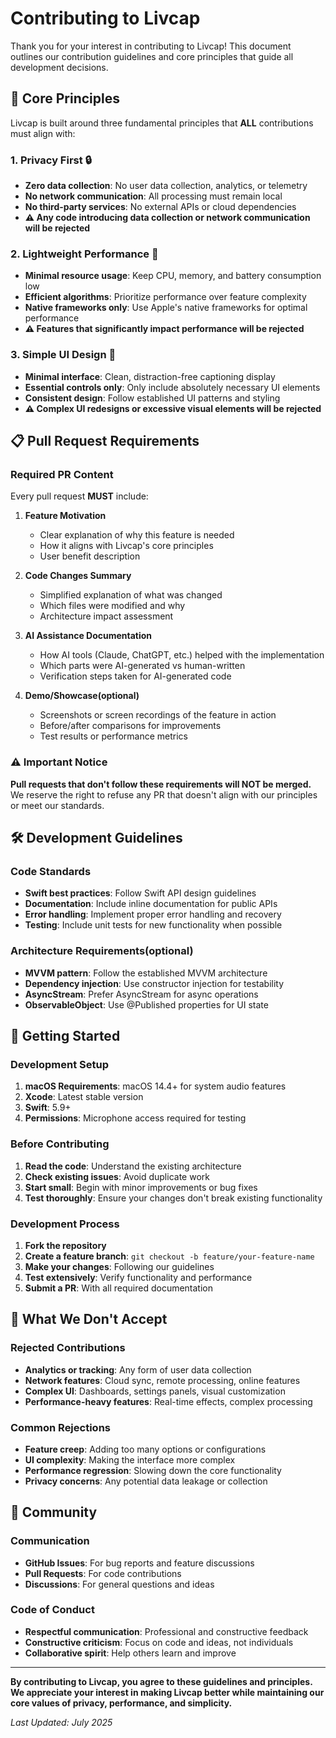 # Contributing to Livcap

Thank you for your interest in contributing to Livcap! This document outlines our contribution guidelines and core principles that guide all development decisions.

## 🎯 Core Principles

Livcap is built around three fundamental principles that **ALL** contributions must align with:

### 1. Privacy First 🔒
- **Zero data collection**: No user data collection, analytics, or telemetry
- **No network communication**: All processing must remain local
- **No third-party services**: No external APIs or cloud dependencies
- **⚠️ Any code introducing data collection or network communication will be rejected**

### 2. Lightweight Performance 🚀
- **Minimal resource usage**: Keep CPU, memory, and battery consumption low
- **Efficient algorithms**: Prioritize performance over feature complexity
- **Native frameworks only**: Use Apple's native frameworks for optimal performance
- **⚠️ Features that significantly impact performance will be rejected**

### 3. Simple UI Design 🎨
- **Minimal interface**: Clean, distraction-free captioning display
- **Essential controls only**: Only include absolutely necessary UI elements
- **Consistent design**: Follow established UI patterns and styling
- **⚠️ Complex UI redesigns or excessive visual elements will be rejected**

## 📋 Pull Request Requirements

### Required PR Content
Every pull request **MUST** include:

1. **Feature Motivation**
   - Clear explanation of why this feature is needed
   - How it aligns with Livcap's core principles
   - User benefit description

2. **Code Changes Summary**
   - Simplified explanation of what was changed
   - Which files were modified and why
   - Architecture impact assessment

3. **AI Assistance Documentation**
   - How AI tools (Claude, ChatGPT, etc.) helped with the implementation
   - Which parts were AI-generated vs human-written
   - Verification steps taken for AI-generated code

4. **Demo/Showcase(optional)**
   - Screenshots or screen recordings of the feature in action
   - Before/after comparisons for improvements
   - Test results or performance metrics

### ⚠️ Important Notice
**Pull requests that don't follow these requirements will NOT be merged.** We reserve the right to refuse any PR that doesn't align with our principles or meet our standards.

## 🛠️ Development Guidelines

### Code Standards
- **Swift best practices**: Follow Swift API design guidelines
- **Documentation**: Include inline documentation for public APIs
- **Error handling**: Implement proper error handling and recovery
- **Testing**: Include unit tests for new functionality when possible

### Architecture Requirements(optional)
- **MVVM pattern**: Follow the established MVVM architecture
- **Dependency injection**: Use constructor injection for testability
- **AsyncStream**: Prefer AsyncStream for async operations
- **ObservableObject**: Use @Published properties for UI state


## 🚀 Getting Started

### Development Setup
1. **macOS Requirements**: macOS 14.4+ for system audio features
2. **Xcode**: Latest stable version
3. **Swift**: 5.9+
4. **Permissions**: Microphone access required for testing

### Before Contributing
1. **Read the code**: Understand the existing architecture 
2. **Check existing issues**: Avoid duplicate work
3. **Start small**: Begin with minor improvements or bug fixes
4. **Test thoroughly**: Ensure your changes don't break existing functionality

### Development Process
1. **Fork the repository**
2. **Create a feature branch**: `git checkout -b feature/your-feature-name`
3. **Make your changes**: Following our guidelines
4. **Test extensively**: Verify functionality and performance
5. **Submit a PR**: With all required documentation




## 🚫 What We Don't Accept

### Rejected Contributions
- **Analytics or tracking**: Any form of user data collection
- **Network features**: Cloud sync, remote processing, online features
- **Complex UI**: Dashboards, settings panels, visual customization
- **Performance-heavy features**: Real-time effects, complex processing

### Common Rejections
- **Feature creep**: Adding too many options or configurations
- **UI complexity**: Making the interface more complex
- **Performance regression**: Slowing down the core functionality
- **Privacy concerns**: Any potential data leakage or collection

## 🤝 Community

### Communication
- **GitHub Issues**: For bug reports and feature discussions
- **Pull Requests**: For code contributions
- **Discussions**: For general questions and ideas

### Code of Conduct
- **Respectful communication**: Professional and constructive feedback
- **Constructive criticism**: Focus on code and ideas, not individuals
- **Collaborative spirit**: Help others learn and improve

---

**By contributing to Livcap, you agree to these guidelines and principles. We appreciate your interest in making Livcap better while maintaining our core values of privacy, performance, and simplicity.**

*Last Updated: July 2025*